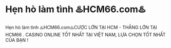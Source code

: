 # Hẹn hò làm tình ♨️HCM66.com♨️

Hẹn hò làm tình ♨️HCM66.com♨️CƯỢC LỚN TẠI HCM - THẮNG LỚN TẠI HCM66 . CASINO ONLINE TỐT NHẤT TẠI VIỆT NAM, LỰA CHỌN TỐT NHẤT CỦA BẠN !